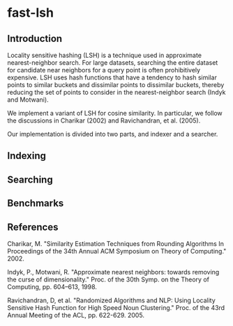 fast-lsh
========

Introduction
--------------------

Locality sensitive hashing (LSH) is a technique used in approximate nearest-neighbor search.  For large datasets, searching the entire dataset for candidate near neighbors for a query point is often prohibitively expensive.  LSH uses hash functions that have a tendency to hash similar points to similar buckets and dissimilar points to dissimilar buckets, thereby reducing the set of points to consider in the nearest-neighbor search (Indyk and Motwani).

We implement a variant of LSH for cosine similarity.  In particular, we follow the discussions in Charikar (2002) and Ravichandran, et al. (2005).

Our implementation is divided into two parts, and indexer and a searcher.


Indexing
----------------------



Searching
----------------------



Benchmarks
----------------------



References
----------------------
Charikar, M.  "Similarity Estimation Techniques from
Rounding Algorithms In Proceedings of the 34th Annual
ACM Symposium on Theory of Computing."  2002.

Indyk, P., Motwani, R.  "Approximate nearest neighbors: towards removing the curse of dimensionality."  Proc. of the 30th Symp. on the Theory of Computing, pp. 604–613, 1998.

Ravichandran, D, et al.  "Randomized Algorithms and NLP: Using Locality Sensitive Hash Function for High Speed Noun Clustering."  Proc. of the 43rd Annual Meeting of the ACL, pp. 622-629. 2005.

